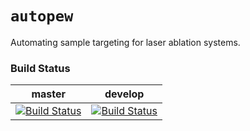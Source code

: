 # `autopew`

Automating sample targeting for laser ablation systems.

### Build Status

| **master** | **develop** |
|:----------:|:-----------:|
| [![Build Status](https://travis-ci.com/morganjwilliams/autopew.svg?token=9vbXL1LU59cTBFhHiXxw&branch=master)](https://travis-ci.com/morganjwilliams/autopew) | [![Build Status](https://travis-ci.com/morganjwilliams/autopew.svg?token=9vbXL1LU59cTBFhHiXxw&branch=develop)](https://travis-ci.com/morganjwilliams/autopew) |
